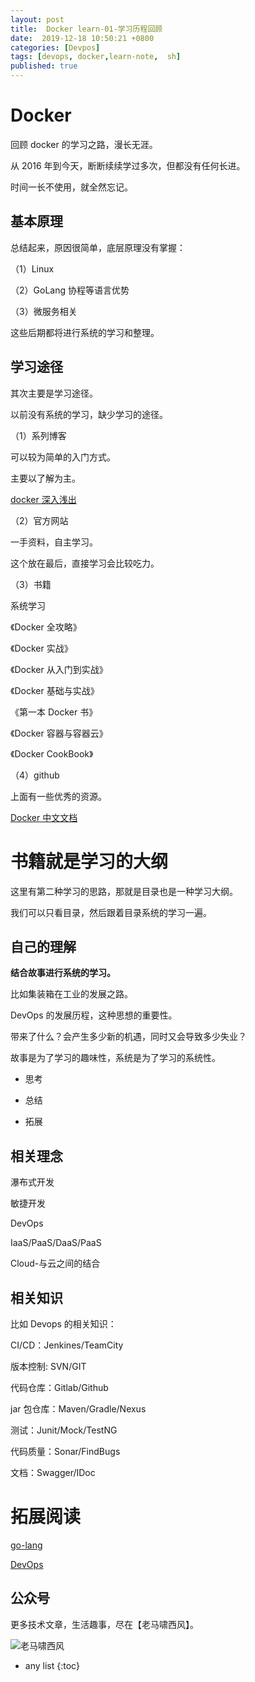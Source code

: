 ```yaml
---
layout: post
title:  Docker learn-01-学习历程回顾
date:  2019-12-18 10:50:21 +0800
categories: [Devpos]
tags: [devops, docker,learn-note,  sh]
published: true
---
```


# Docker 

回顾 docker 的学习之路，漫长无涯。

从 2016 年到今天，断断续续学过多次，但都没有任何长进。

时间一长不使用，就全然忘记。

## 基本原理

总结起来，原因很简单，底层原理没有掌握：

（1）Linux

（2）GoLang 协程等语言优势

（3）微服务相关

这些后期都将进行系统的学习和整理。

## 学习途径

其次主要是学习途径。

以前没有系统的学习，缺少学习的途径。

（1）系列博客

可以较为简单的入门方式。

主要以了解为主。

[docker 深入浅出](https://www.infoq.cn/profile/1279109)

（2）官方网站

一手资料，自主学习。

这个放在最后，直接学习会比较吃力。

（3）书籍

系统学习

《Docker 全攻略》

《Docker 实战》

《Docker 从入门到实战》

《Docker 基础与实战》

《第一本 Docker 书》

《Docker 容器与容器云》

《Docker CookBook》

（4）github

上面有一些优秀的资源。

[Docker 中文文档](https://github.com/widuu/chinese_docker)

# 书籍就是学习的大纲

这里有第二种学习的思路，那就是目录也是一种学习大纲。

我们可以只看目录，然后跟着目录系统的学习一遍。

## 自己的理解

**结合故事进行系统的学习。**

比如集装箱在工业的发展之路。

DevOps 的发展历程，这种思想的重要性。

带来了什么？会产生多少新的机遇，同时又会导致多少失业？

故事是为了学习的趣味性，系统是为了学习的系统性。

- 思考

- 总结

- 拓展

## 相关理念

瀑布式开发

敏捷开发

DevOps

IaaS/PaaS/DaaS/PaaS

Cloud-与云之间的结合

## 相关知识

比如 Devops 的相关知识：

CI/CD：Jenkines/TeamCity

版本控制: SVN/GIT

代码仓库：Gitlab/Github

jar 包仓库：Maven/Gradle/Nexus

测试：Junit/Mock/TestNG

代码质量：Sonar/FindBugs

文档：Swagger/IDoc

# 拓展阅读

[go-lang](https://houbb.github.io/2018/09/07/lang-go-01-hello-01)

[DevOps](https://houbb.github.io/2018/03/16/devops)

## 公众号

更多技术文章，生活趣事，尽在【老马啸西风】。

![老马啸西风](https://user-images.githubusercontent.com/18375710/71305502-3d9d0a00-2410-11ea-8cb1-da60a584785b.jpg)

* any list
{:toc}